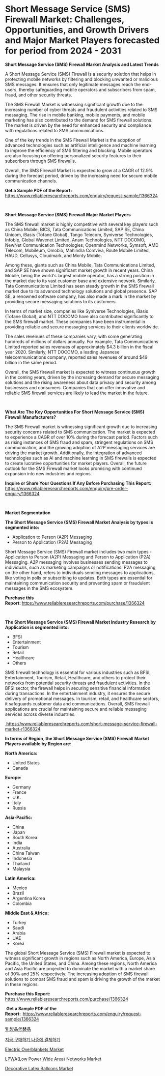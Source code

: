 <p><h1>Short Message Service (SMS) Firewall Market: Challenges, Opportunities, and Growth Drivers and Major Market Players forecasted for period from 2024 - 2031</h1></p><p><strong>Short Message Service (SMS) Firewall Market Analysis and Latest Trends</strong></p>
<p><p>A Short Message Service (SMS) Firewall is a security solution that helps in protecting mobile networks by filtering and blocking unwanted or malicious SMS messages. It ensures that only legitimate messages reach the end-users, thereby safeguarding mobile operators and subscribers from spam, fraud, and other security threats.</p><p>The SMS Firewall Market is witnessing significant growth due to the increasing number of cyber threats and fraudulent activities related to SMS messaging. The rise in mobile banking, mobile payments, and mobile marketing has also contributed to the demand for SMS firewall solutions. The market is driven by the need for enhanced security and compliance with regulations related to SMS communications.</p><p>One of the key trends in the SMS Firewall Market is the adoption of advanced technologies such as artificial intelligence and machine learning to improve the efficiency of SMS filtering and blocking. Mobile operators are also focusing on offering personalized security features to their subscribers through SMS firewalls.</p><p>Overall, the SMS Firewall Market is expected to grow at a CAGR of 12.9% during the forecast period, driven by the increasing need for secure mobile communication channels.</p></p>
<p><strong>Get a Sample PDF of the Report:&nbsp;</strong> <a href="https://www.reliableresearchreports.com/enquiry/request-sample/1366324">https://www.reliableresearchreports.com/enquiry/request-sample/1366324</a></p>
<p>&nbsp;</p>
<p><strong>Short Message Service (SMS) Firewall Major Market Players</strong></p>
<p><p>The SMS firewall market is highly competitive with several key players such as China Mobile, BICS, Tata Communications Limited, SAP SE, China Unicom, iBasis (Tofane Global), Tango Telecom, Syniverse Technologies, Infobip, Global Wavenet Limited, Anam Technologies, NTT DOCOMO, NewNet Communication Technologies, Openmind Networks, Symsoft, AMD Telecom, Mobileum, Omobio, Mahindra Comviva, Route Mobile Limited, HAUD, Cellusys, Cloudmark, and Monty Mobile.</p><p>Among these, giants such as China Mobile, Tata Communications Limited, and SAP SE have shown significant market growth in recent years. China Mobile, being the world's largest mobile operator, has a strong position in the market due to its vast customer base and extensive network. Similarly, Tata Communications Limited has seen steady growth in the SMS firewall market due to its advanced technology solutions and global presence. SAP SE, a renowned software company, has also made a mark in the market by providing secure messaging solutions to its customers.</p><p>In terms of market size, companies like Syniverse Technologies, iBasis (Tofane Global), and NTT DOCOMO have also contributed significantly to the SMS firewall market. These companies have been instrumental in providing reliable and secure messaging services to their clients worldwide.</p><p>The sales revenues of these companies vary, with some generating hundreds of millions of dollars annually. For example, Tata Communications Limited reported sales revenues of approximately $4.3 billion in the fiscal year 2020. Similarly, NTT DOCOMO, a leading Japanese telecommunications company, reported sales revenues of around $49 billion in the same period.</p><p>Overall, the SMS firewall market is expected to witness continuous growth in the coming years, driven by the increasing demand for secure messaging solutions and the rising awareness about data privacy and security among businesses and consumers. Companies that can offer innovative and reliable SMS firewall services are likely to lead the market in the future.</p></p>
<p>&nbsp;</p>
<p><strong>What Are The Key Opportunities For Short Message Service (SMS) Firewall Manufacturers?</strong></p>
<p><p>The SMS Firewall market is witnessing significant growth due to increasing security concerns related to SMS communication. The market is expected to experience a CAGR of over 10% during the forecast period. Factors such as rising instances of SMS fraud and spam, stringent regulations on SMS communication, and the growing adoption of A2P messaging services are driving the market growth. Additionally, the integration of advanced technologies such as AI and machine learning in SMS firewalls is expected to create lucrative opportunities for market players. Overall, the future outlook for the SMS Firewall market looks promising with continued expansion into new industries and regions.</p></p>
<p><strong>Inquire or Share Your Questions If Any Before Purchasing This Report:</strong> <a href="https://www.reliableresearchreports.com/enquiry/pre-order-enquiry/1366324">https://www.reliableresearchreports.com/enquiry/pre-order-enquiry/1366324</a></p>
<p>&nbsp;</p>
<p><strong>Market Segmentation</strong></p>
<p><strong>The Short Message Service (SMS) Firewall Market Analysis by types is segmented into:</strong></p>
<p><ul><li>Application to Person (A2P) Messaging</li><li>Person to Application (P2A) Messaging</li></ul></p>
<p><p>Short Message Service (SMS) Firewall market includes two main types - Application to Person (A2P) Messaging and Person to Application (P2A) Messaging. A2P messaging involves businesses sending messages to individuals, such as marketing campaigns or notifications. P2A messaging, on the other hand, refers to individuals sending messages to applications, like voting in polls or subscribing to updates. Both types are essential for maintaining communication security and preventing spam or fraudulent messages in the SMS ecosystem.</p></p>
<p><strong>Purchase this Report:&nbsp;</strong><a href="https://www.reliableresearchreports.com/purchase/1366324">https://www.reliableresearchreports.com/purchase/1366324</a></p>
<p>&nbsp;</p>
<p><strong>The Short Message Service (SMS) Firewall Market Industry Research by Application is segmented into:</strong></p>
<p><ul><li>BFSI</li><li>Entertainment</li><li>Tourism</li><li>Retail</li><li>Healthcare</li><li>Others</li></ul></p>
<p><p>SMS firewall technology is essential for various industries such as BFSI, Entertainment, Tourism, Retail, Healthcare, and others to protect their networks from potential security threats and fraudulent activities. In the BFSI sector, the firewall helps in securing sensitive financial information during transactions. In the entertainment industry, it ensures the secure delivery of promotional messages. In tourism, retail, and healthcare sectors, it safeguards customer data and communications. Overall, SMS firewall applications are crucial for maintaining secure and reliable messaging services across diverse industries.</p></p>
<p><a href="https://www.reliableresearchreports.com/short-message-service-firewall-market-r1366324">&nbsp;https://www.reliableresearchreports.com/short-message-service-firewall-market-r1366324</a></p>
<p><strong>In terms of Region, the Short Message Service (SMS) Firewall Market Players available by Region are:</strong></p>
<p>
    <p> <strong> North America: </strong>
        <ul>
            <li>United States</li>
            <li>Canada</li>
        </ul>
        </p> 
    <p> <strong> Europe: </strong>
        <ul>
            <li>Germany</li>
            <li>France</li>
            <li>U.K.</li>
            <li>Italy</li>
            <li>Russia</li>
        </ul>
        </p> 
    <p> <strong> Asia-Pacific: </strong>
        <ul>
            <li>China</li>
            <li>Japan</li>
            <li>South Korea</li>
            <li>India</li>
            <li>Australia</li>
            <li>China Taiwan</li>
            <li>Indonesia</li>
            <li>Thailand</li>
            <li>Malaysia</li>
        </ul>
        </p> 
    <p> <strong> Latin America: </strong>
        <ul>
            <li>Mexico</li>
            <li>Brazil</li>
            <li>Argentina Korea</li>
            <li>Colombia</li>
        </ul>
        </p> 
    <p> <strong> Middle East & Africa: </strong>
        <ul>
            <li>Turkey</li>
            <li>Saudi</li>
            <li>Arabia</li>
            <li>UAE</li>
            <li>Korea</li>
        </ul>
    </p>
    </p>
<p><p>The global Short Message Service (SMS) Firewall market is expected to witness significant growth in regions such as North America, Europe, Asia Pacific, the United States, and China. Among these regions, North America and Asia Pacific are projected to dominate the market with a market share of 30% and 25% respectively. The increasing adoption of SMS firewall solutions to combat SMS fraud and spam is driving the growth of the market in these regions.</p></p>
<p><strong>Purchase this Report: </strong><a href="https://www.reliableresearchreports.com/purchase/1366324">https://www.reliableresearchreports.com/purchase/1366324</a></p>
<p>&nbsp;<strong>Get a Sample PDF of the Report:&nbsp;&nbsp;</strong><a href="https://www.reliableresearchreports.com/enquiry/request-sample/1366324">https://www.reliableresearchreports.com/enquiry/request-sample/1366324</a></p>
<p><strong></strong></p>
<p><p><a href="https://github.com/zoetazuur/Market-Research-Report-List-1/blob/main/414565561680.md">乳製品代替品</a></p><p><a href="https://github.com/TrevorKruvalis5678/Market-Research-Report-List-1/blob/main/695318160789.md">지금 구매하기 나중에 결제하기</a></p><p><a href="https://issuu.com/reportprime-2/docs/electric-overblankets-market-size-2030.pptx">Electric Overblankets Market</a></p><p><a href="https://github.com/IzaiahBartell/Market-Research-Report-List-1/blob/main/lpwalow-power-wide-area-networks-market.md">LPWA(Low Power Wide Area) Networks Market</a></p><p><a href="https://www.linkedin.com/pulse/decorative-latex-balloons-market-provides-comprehensive-lojef">Decorative Latex Balloons Market</a></p></p>
